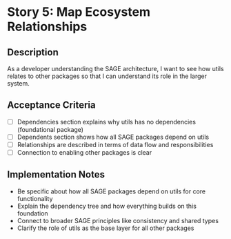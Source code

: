 # Story 5: Map Ecosystem Relationships

## Description

As a developer understanding the SAGE architecture, I want to see how utils relates to other packages so that I can understand its role in the larger system.

## Acceptance Criteria

- [ ] Dependencies section explains why utils has no dependencies (foundational package)
- [ ] Dependents section shows how all SAGE packages depend on utils
- [ ] Relationships are described in terms of data flow and responsibilities
- [ ] Connection to enabling other packages is clear

## Implementation Notes

- Be specific about how all SAGE packages depend on utils for core functionality
- Explain the dependency tree and how everything builds on this foundation
- Connect to broader SAGE principles like consistency and shared types
- Clarify the role of utils as the base layer for all other packages